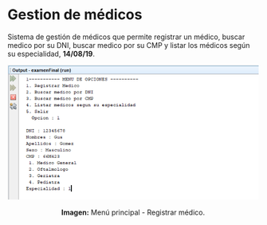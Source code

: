 # Gestion de médicos
Sistema de gestión de médicos que permite registrar un médico, buscar medico por su DNI, buscar medico por su CMP y listar los médicos según su especialidad, **14/08/19**.

<div align="center">
<img src="src/media/menu-principal.png">
<p><strong>Imagen:</strong> Menú principal - Registrar médico.</p>
</div>

